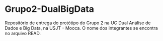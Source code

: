 # Grupo2-DualBigData
Repositório de entrega do protótipo do Grupo 2 na UC Dual Análise de Dados e Big Data, na USJT - Mooca. O nome dos integrantes se encontra no arquivo READ.
